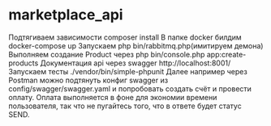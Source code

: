 # marketplace_api

Подтягиваем зависимости composer install
В папке docker билдим docker-compose up
Запускаем php bin/rabbitmq.php(имитируем демона)
Выполняем создание Product через php bin/console.php app:create-products
Документация api через swagger http://localhost:8001/
Запускаем тесты ./vendor/bin/simple-phpunit
Далее например через Postman можно подтянуть конфиг swagger из config/swagger/swagger.yaml и попробовать создать счёт и провести оплату. 
Оплата выполняется в фоне для экономии времени пользователя, так что не пугайтесь того, что в ответе будет статус SEND.
